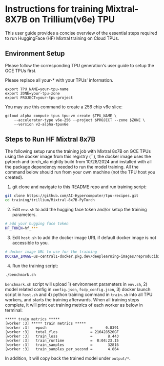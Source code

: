 # Instructions for training Mixtral-8X7B on Trillium(v6e) TPU


This user guide provides a concise overview of the essential steps required to run HuggingFace (HF) Mixtral training on Cloud TPUs.


## Environment Setup

Please follow the corresponding TPU generation's user guide to setup the GCE TPUs
first.

Please replace all your-* with your TPUs' information.

```
export TPU_NAME=your-tpu-name
export ZONE=your-tpu-zone
export PROJECT=your-tpu-project
```

You may use this command to create a 256 chip v6e slice:

```
gcloud alpha compute tpus tpu-vm create $TPU_NAME \
    --accelerator-type v6e-256 --project $PROJECT --zone $ZONE \
    --version v2-alpha-tpuv6e
```

## Steps to Run HF Mixtral 8x7B

The following setup runs the training job with Mixtral 8x7B on GCE TPUs using the docker image from this registry (``), the docker image uses the pytorch and torch_xla nightly build from 10/28/2024 and installed with all the package dependency needed to run the model training. All the command below should run from your own machine (not the TPU host you created).

1. git clone and navigate to this README repo and run training script:
```bash
git clone https://github.com/AI-Hypercomputer/tpu-recipes.git
cd training/trillium/Mixtral-8x7B-PyTorch
```
2. Edit `env.sh` to add the hugging face token and/or setup the training parameters.
```bash
# add your hugging face token
HF_TOKEN=hf_***
```
3. Edit `host.sh` to add the docker image URL if default docker image is not accessible to you.
```bash
# docker image URL to use for the training
DOCKER_IMAGE=us-central1-docker.pkg.dev/deeplearning-images/reproducibility/pytorch-tpu-mixtral:v0
```
4. Run the training script:
```bash
./benchmark.sh
```
`benchmark.sh` script will upload 1) environment parameters in `env.sh`, 2) model related config in `config.json`, `fsdp_config.json`, 3) docker launch script in `host.sh` and 4) python training command in `train.sh` into all TPU workers, and starts the training afterwards. When all training steps complete, it will print out training metrics of each worker as below in terminal:
```
***** train metrics *****
[worker :3] ***** train metrics *****
[worker :3]   epoch                    =      0.0391
[worker :3]   total_flos               = 216428520GF
[worker :3]   train_loss               =       8.443
[worker :3]   train_runtime            =  0:04:23.15
[worker :3]   train_samples            =       32816
[worker :3]   train_samples_per_second =       4.864
```
In addition,  it will copy back the trained model under `output/*`.